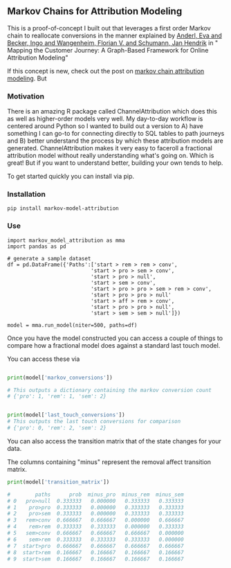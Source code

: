 ## Markov Chains for Attribution Modeling

This is a proof-of-concept I built out that leverages a first order Markov chain to reallocate conversions in the manner explained by [Anderl, Eva and Becker, Ingo and Wangenheim, Florian V. and Schumann, Jan Hendrik](https://papers.ssrn.com/sol3/papers.cfm?abstract_id=2343077) in " Mapping the Customer Journey: A Graph-Based Framework for Online Attribution Modeling"

If this concept is new, check out the post on [markov chain attribution modeling](https://www.jnel.me/how-to-leverage-markov-chains-for-attribution/).  But 

### Motivation

There is an amazing R package called ChannelAttribution which does this as well as higher-order models very well.  My day-to-day workflow is centered around Python so I wanted to build out a version to A) have something I can go-to for connecting directly to SQL tables to path journeys and B) better understand the process by which these attribution models are generated.  ChannelAttribution makes it very easy to faceroll a fractional attribution model without really understanding what's going on.  Which is great!  But if you want to understand better, building your own tends to help.

To get started quickly you can install via pip.
### Installation
```#python
pip install markov-model-attribution
```

### Use

```#python
import markov_model_attribution as mma
import pandas as pd

# generate a sample dataset
df = pd.DataFrame({'Paths':['start > rem > rem > conv',
                           'start > pro > sem > conv',
                           'start > pro > null',
                           'start > sem > conv',
                           'start > pro > pro > sem > rem > conv',
                           'start > pro > pro > null'
                           'start > aff > rem > conv',
                           'start > pro > pro > null',
                           'start > sem > sem > null']})

model = mma.run_model(niter=500, paths=df)

```

Once you have the model constructed you can access a couple of things to compare how a fractional model does against a standard last touch model.

You can access these via

```python

print(model['markov_conversions'])

# This outputs a dictionary containing the markov conversion count
# {'pro': 1, 'rem': 1, 'sem': 2}


print(model['last_touch_conversions'])
# This outputs the last touch conversions for comparison
# {'pro': 0, 'rem': 2, 'sem': 2}
```

You can also access the transition matrix that of the state changes for your data.

The columns containing "minus" represent the removal affect transition matrix.

```python
print(model['transition_matrix'])

#        paths      prob  minus_pro  minus_rem  minus_sem
# 0   pro>null  0.333333   0.000000   0.333333   0.333333
# 1    pro>pro  0.333333   0.000000   0.333333   0.333333
# 2    pro>sem  0.333333   0.000000   0.333333   0.333333
# 3   rem>conv  0.666667   0.666667   0.000000   0.666667
# 4    rem>rem  0.333333   0.333333   0.000000   0.333333
# 5   sem>conv  0.666667   0.666667   0.666667   0.000000
# 6    sem>rem  0.333333   0.333333   0.333333   0.000000
# 7  start>pro  0.666667   0.666667   0.666667   0.666667
# 8  start>rem  0.166667   0.166667   0.166667   0.166667
# 9  start>sem  0.166667   0.166667   0.166667   0.166667
```